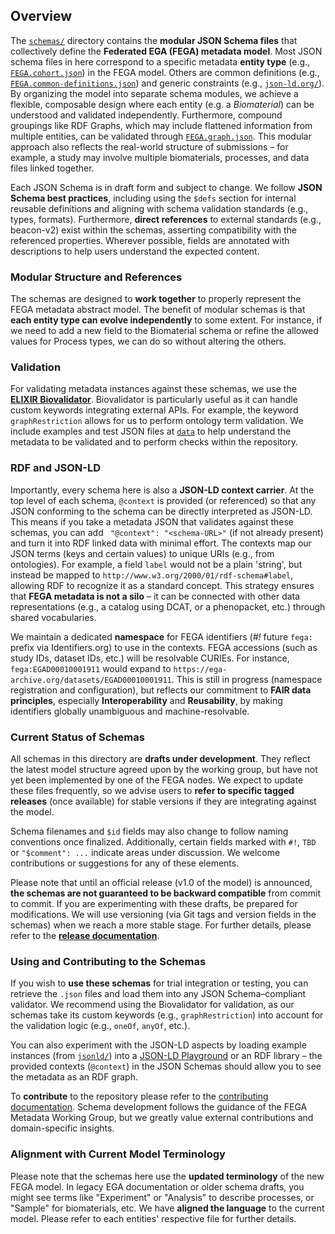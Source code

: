 ## Overview

The [`schemas/`](./) directory contains the **modular JSON Schema files** that collectively define the **Federated EGA (FEGA) metadata model**. Most JSON schema files in here correspond to a specific metadata **entity type** (e.g., [``FEGA.cohort.json``](./FEGA.cohort.json)) in the FEGA model. Others are common definitions (e.g., [``FEGA.common-definitions.json``](./FEGA.common-definitions.json)) and generic constraints (e.g., [``json-ld.org/``](./json-ld.org/)). By organizing the model into separate schema modules, we achieve a flexible, composable design where each entity (e.g. a *Biomaterial*) can be understood and validated independently. Furthermore, compound groupings like RDF Graphs, which may include flattened information from multiple entities, can be validated through [``FEGA.graph.json``](./FEGA.graph.json). This modular approach also reflects the real-world structure of submissions – for example, a study may involve multiple biomaterials, processes, and data files linked together.

Each JSON Schema is in draft form and subject to change. We follow **JSON Schema best practices**, including using the ``$defs`` section for internal reusable definitions and aligning with schema validation standards (e.g., types, formats). Furthermore, **direct references** to external standards (e.g., beacon-v2) exist within the schemas, asserting compatibility with the referenced properties. Wherever possible, fields are annotated with descriptions to help users understand the expected content.

### Modular Structure and References

The schemas are designed to **work together** to properly represent the FEGA metadata abstract model. The benefit of modular schemas is that **each entity type can evolve independently** to some extent. For instance, if we need to add a new field to the Biomaterial schema or refine the allowed values for Process types, we can do so without altering the others.

### Validation

For validating metadata instances against these schemas, we use the [**ELIXIR Biovalidator**](https://github.com/elixir-europe/biovalidator). Biovalidator is particularly useful as it can handle custom keywords integrating external APIs. For example, the keyword ``graphRestriction`` allows for us to perform ontology term validation. We include examples and test JSON files at [``data``](../data/) to help understand the metadata to be validated and to perform checks within the repository.

### RDF and JSON-LD

Importantly, every schema here is also a **JSON-LD context carrier**. At the top level of each schema, `@context` is provided (or referenced) so that any JSON conforming to the schema can be directly interpreted as JSON-LD. This means if you take a metadata JSON that validates against these schemas, you can add ` "@context": "<schema-URL>"` (if not already present) and turn it into RDF linked data with minimal effort. The contexts map our JSON terms (keys and certain values) to unique URIs (e.g., from ontologies). For example, a field `label` would not be a plain 'string', but instead be mapped to ``http://www.w3.org/2000/01/rdf-schema#label``, allowing RDF to recognize it as a standard concept. This strategy ensures that **FEGA metadata is not a silo** – it can be connected with other data representations (e.g., a catalog using DCAT, or a phenopacket, etc.) through shared vocabularies.

We maintain a dedicated **namespace** for FEGA identifiers (*#!* future `fega:` prefix via Identifiers.org) to use in the contexts. FEGA accessions (such as study IDs, dataset IDs, etc.) will be resolvable CURIEs. For instance, `fega:EGAD00010001911` would expand to ``https://ega-archive.org/datasets/EGAD00010001911``. This is still in progress (namespace registration and configuration), but reflects our commitment to **FAIR data principles**, especially **Interoperability** and **Reusability**, by making identifiers globally unambiguous and machine-resolvable.

### Current Status of Schemas

All schemas in this directory are **drafts under development**. They reflect the latest model structure agreed upon by the working group, but have not yet been implemented by one of the FEGA nodes. We expect to update these files frequently, so we advise users to **refer to specific tagged releases** (once available) for stable versions if they are integrating against the model.

Schema filenames and ``$id`` fields may also change to follow naming conventions once finalized. Additionally, certain fields marked with ``#!``, ``TBD`` or ``"$comment": ...`` indicate areas under discussion. We welcome contributions or suggestions for any of these elements.

Please note that until an official release (v1.0 of the model) is announced, **the schemas are not guaranteed to be backward compatible** from commit to commit. If you are experimenting with these drafts, be prepared for modifications. We will use versioning (via Git tags and version fields in the schemas) when we reach a more stable stage. For further details, please refer to the [**release documentation**](../docs/releases).

### Using and Contributing to the Schemas

If you wish to **use these schemas** for trial integration or testing, you can retrieve the ``.json`` files and load them into any JSON Schema–compliant validator. We recommend using the Biovalidator for validation, as our schemas take its custom keywords (e.g., ``graphRestriction``) into account for the validation logic (e.g., ``oneOf``, ``anyOf``, etc.).

 You can also experiment with the JSON-LD aspects by loading example instances (from [``jsonld/``](../data/jsonld/)) into a [JSON-LD Playground](https://json-ld.org/playground/) or an RDF library – the provided contexts (``@context``) in the JSON Schemas should allow you to see the metadata as an RDF graph.

To **contribute** to the repository please refer to the [contributing documentation](../docs/contributing.md). Schema development follows the guidance of the FEGA Metadata Working Group, but we greatly value external contributions and domain-specific insights.

### Alignment with Current Model Terminology

Please note that the schemas here use the **updated terminology** of the new FEGA model. In legacy EGA documentation or older schema drafts, you might see terms like "Experiment" or "Analysis" to describe processes, or "Sample" for biomaterials, etc. We have **aligned the language** to the current model. Please refer to each entities' respective file for further details.